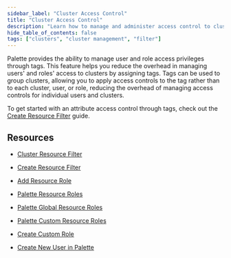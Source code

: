 ```yaml
---
sidebar_label: "Cluster Access Control"
title: "Cluster Access Control"
description: "Learn how to manage and administer access control to clusters through tags."
hide_table_of_contents: false
tags: ["clusters", "cluster management", "filter"]
---
```


Palette provides the ability to manage user and role access privileges through tags. This feature helps you reduce the overhead in managing users' and roles' access to clusters by assigning tags. Tags can be used to group clusters, allowing you to apply access controls to the tag rather than to each cluster, user, or role, reducing the overhead of managing access controls for individual users and clusters.

To get started with an attribute access control through tags, check out the [Create Resource Filter](/clusters/cluster-management/cluster-tag-filter/create-add-filter) guide.


## Resources

- [Cluster Resource Filter](/clusters/cluster-management/cluster-tag-filter/create-add-filter)
    
- [Create Resource Filter](/clusters/cluster-management/cluster-tag-filter/create-add-filter#createresourcefilter)

- [Add Resource Role](/clusters/cluster-management/cluster-tag-filter/create-add-filter#addresourcerole)


- [Palette Resource Roles](/user-management/palette-rbac/resource-scope-roles-permissions)

- [Palette Global Resource Roles](/user-management/palette-rbac/resource-scope-roles-permissions#paletteglobalresourceroles)

- [Palette Custom Resource Roles](/user-management/palette-rbac/resource-scope-roles-permissions#palettecustomresourceroles)

- [Create Custom Role](/user-management/new-user#createcustomrole)

- [Create New User in Palette](/user-management/new-user#createanewuser)




